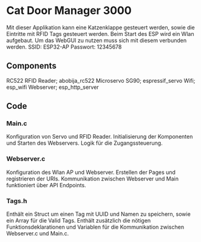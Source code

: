 # Cat Door Manager 3000
Mit dieser Applikation kann eine Katzenklappe gesteuert werden, sowie die Eintritte mit RFID Tags gesteuert werden.
Beim Start des ESP wird ein Wlan aufgebaut. Um das WebGUI zu nutzen muss sich mit diesem verbunden werden.
SSID: ESP32-AP
Passwort: 12345678

## Components
RC522 RFID Reader; abobija_rc522
Microservo SG90; espressif_servo
Wifi; esp_wifi
Webserver; esp_http_server

## Code
### Main.c
Konfiguration von Servo und RFID Reader.
Initialisierung der Komponenten und Starten des Webservers.
Logik für die Zugangssteuerung.

### Webserver.c
Konfiguration des Wlan AP und Webserver.
Erstellen der Pages und registrieren der URIs.
Kommunikation zwischen Webserver und Main funktioniert über API Endpoints.

### Tags.h
Enthält ein Struct um einen Tag mit UUID und Namen zu speichern, sowie ein Array für die Valid Tags.
Enthält zusätzlich die nötigen Funktionsdeklarationen und Variablen für die Kommunikation zwischen Webserver.c und Main.c.
